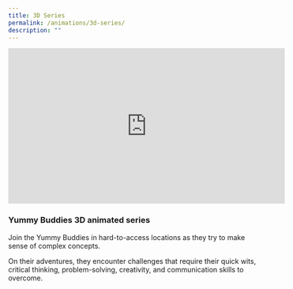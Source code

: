 ```yaml
---
title: 3D Series
permalink: /animations/3d-series/
description: ""
---
```

<iframe allowfullscreen="" allow="accelerometer; autoplay; clipboard-write; encrypted-media; gyroscope; picture-in-picture; web-share" frameborder="0" title="YouTube video player" src="https://www.youtube.com/embed/t23ufpinDB0" height="315" width="560"></iframe>

### Yummy Buddies 3D animated series

Join the Yummy Buddies in hard-to-access locations as 
they try to make sense of complex concepts.

On their adventures, they encounter challenges that require their quick wits, critical thinking, problem-solving, creativity, and communication skills to overcome. 


